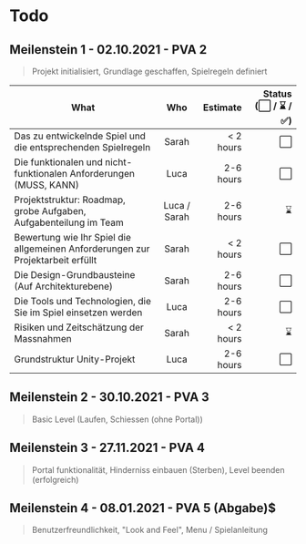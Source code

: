 ﻿# Todo

## Meilenstein 1 - 02.10.2021 - PVA 2

> Projekt initialisiert, Grundlage geschaffen, Spielregeln definiert

| What                                                                              | Who           | Estimate  | Status (⬜ / ⌛ / ✅)|
| -------------                                                                     |:-------:      | -----:    | ----:                 |
| Das zu entwickelnde Spiel und die entsprechenden Spielregeln                      | Sarah         | < 2 hours   | ⬜ |
| Die funktionalen und nicht-funktionalen Anforderungen  (MUSS, KANN)               | Luca          | 2-6 hours   | ⬜ |
| Projektstruktur: Roadmap, grobe Aufgaben, Aufgabenteilung im Team                 | Luca / Sarah  | 2-6 hours   | ⌛  |
| Bewertung wie Ihr Spiel die allgemeinen Anforderungen zur Projektarbeit erfüllt   | Sarah         | < 2 hours   | ⬜ |
| Die Design-Grundbausteine (Auf Architekturebene)                                  | Sarah         | 2-6 hours   | ⬜ |
| Die Tools und Technologien, die Sie im Spiel einsetzen werden                     | Luca          | 2-6 hours   | ⬜ |
| Risiken und Zeitschätzung der Massnahmen                                          | Sarah         | < 2 hours   | ⌛ |
| Grundstruktur Unity-Projekt                                                       | Luca          | 2-6 hours   | ⬜ |

## Meilenstein 2 - 30.10.2021 - PVA 3

> Basic Level (Laufen, Schiessen (ohne Portal))

## Meilenstein 3 - 27.11.2021 - PVA 4

> Portal funktionalität, Hinderniss einbauen (Sterben), Level beenden (erfolgreich)

## Meilenstein 4 - 08.01.2021 - PVA 5 (Abgabe)$

> Benutzerfreundlichkeit, "Look and Feel", Menu / Spielanleitung
